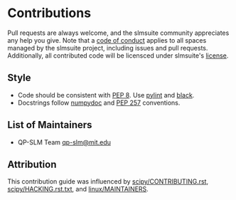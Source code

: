 # Contributions
Pull requests are always welcome, and the slmsuite community appreciates any help you give.
Note that a [code of conduct](https://github.mit.edu/cpanuski/qp-slm/blob/integration-formatting/CODE_OF_CONDUCT.md)
applies to all spaces managed by the slmsuite project, including issues and pull requests.
Additionally, all contributed code will be licensced under slmsuite's
[license](https://github.mit.edu/cpanuski/qp-slm/blob/integration-formatting/LICENSE).

## Style
- Code should be consistent with [PEP 8](https://peps.python.org/pep-0008/).
  Use [pylint](https://pylint.org) and [black](https://black.readthedocs.io/en/stable/index.html).
- Docstrings follow [numpydoc](https://numpydoc.readthedocs.io/en/latest/format.html)
  and [PEP 257](https://www.python.org/dev/peps/pep-0257/#specification) conventions.

## List of Maintainers
- QP-SLM Team <qp-slm@mit.edu>

## Attribution
This contribution guide was influenced by
[scipy/CONTRIBUTING.rst](https://github.com/scipy/scipy/blob/main/CONTRIBUTING.rst),
[scipy/HACKING.rst.txt](https://github.com/scipy/scipy/blob/main/HACKING.rst.txt),
and [linux/MAINTAINERS](https://github.com/torvalds/linux/blob/master/MAINTAINERS).